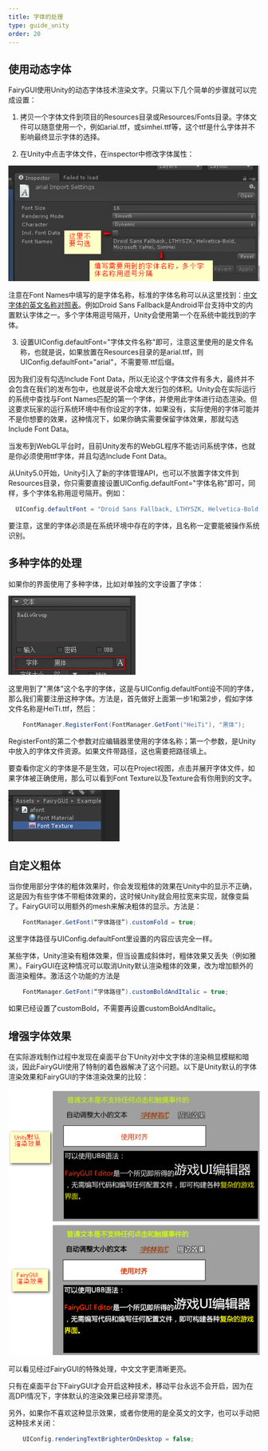 ```yaml
---
title: 字体的处理
type: guide_unity
order: 20
---
```


## 使用动态字体

FairyGUI使用Unity的动态字体技术渲染文字。只需以下几个简单的步骤就可以完成设置：

1. 拷贝一个字体文件到项目的Resources目录或Resources/Fonts目录。字体文件可以随意使用一个，例如arial.ttf，或simhei.ttf等，这个ttf是什么字体并不影响最终显示字体的选择。

2. 在Unity中点击字体文件，在inspector中修改字体属性：

  ![](../../images/2015-10-21_164556.png)
    
  注意在Font Names中填写的是字体名称，标准的字体名称可以从这里找到：[中文字体的英文名称对照表](https://wenku.baidu.com/view/598e5aec19e8b8f67c1cb915.html)。例如Droid Sans Fallback是Android平台支持中文的内置默认字体之一。多个字体用逗号隔开，Unity会使用第一个在系统中能找到的字体。

3. 设置UIConfig.defaultFont="字体文件名称"即可，注意这里使用的是文件名称，也就是说，如果放置在Resources目录的是arial.ttf，则UIConfig.defaultFont="arial"，不需要带.ttf后缀。

  因为我们没有勾选Include Font Data，所以无论这个字体文件有多大，最终并不会包含在我们的发布包中，也就是说不会增大发行包的体积。Unity会在实际运行的系统中查找与Font Names匹配的第一个字体，并使用此字体进行动态渲染。但这要求玩家的运行系统环境中有你设定的字体，如果没有，实际使用的字体可能并不是你想要的效果，这种情况下，如果你确实需要保留字体效果，那就勾选Include Font Data。

  当发布到WebGL平台时，目前Unity发布的WebGL程序不能访问系统字体，也就是你必须使用ttf字体，并且勾选Include Font Data。

  从Unity5.0开始，Unity引入了新的字体管理API，也可以不放置字体文件到Resources目录，你只需要直接设置UIConfig.defaultFont="字体名称"即可，同样，多个字体名称用逗号隔开。例如：

  ```csharp
    UIConfig.defaultFont = "Droid Sans Fallback, LTHYSZK, Helvetica-Bold, Microsoft YaHei, SimHei";
  ```
  
  要注意，这里的字体必须是在系统环境中存在的字体，且名称一定要能被操作系统识别。

## 多种字体的处理

如果你的界面使用了多种字体，比如对单独的文字设置了字体：

![](../../images/2016-07-06_143622.png)

这里用到了"黑体"这个名字的字体，这是与UIConfig.defaultFont设不同的字体，那么我们需要注册这种字体。方法是，首先做好上面第一步1和第2步，假如字体文件名称是HeiTi.ttf，然后：

```csharp
    FontManager.RegisterFont(FontManager.GetFont("HeiTi"), "黑体");
```

RegisterFont的第二个参数对应编辑器里使用的字体名称；第一个参数，是Unity中放入的字体文件资源。如果文件带路径，这也需要把路径填上。

要查看你定义的字体是不是生效，可以在Project视图，点击并展开字体文件，如果字体被正确使用，那么可以看到Font Texture以及Texture会有你用到的文字。

![](../../images/20170808230450.png)

## 自定义粗体

当你使用部分字体的粗体效果时，你会发现粗体的效果在Unity中的显示不正确，这是因为有些字体不带粗体效果的，这时候Unity就会用拉宽来实现，就像变扁了。FairyGUI可以用额外的mesh来解决粗体的显示。方法是：

```csharp
    FontManager.GetFont(“字体路径”).customFold = true;
```

这里字体路径与UIConfig.defaultFont里设置的内容应该完全一样。

某些字体，Unity渲染有粗体效果，但当设置成斜体时，粗体效果又丢失（例如雅黑）。FairyGUI在这种情况可以取消Unity默认渲染粗体的效果，改为增加额外的面渲染粗体。激活这个功能的方法是

```csharp
    FontManager.GetFont(“字体路径”).customBoldAndItalic = true;
```

如果已经设置了customBold，不需要再设置customBoldAndItalic。

## 增强字体效果

在实际游戏制作过程中发现在桌面平台下Unity对中文字体的渲染稍显模糊和暗淡，因此FairyGUI使用了特制的着色器解决了这个问题。以下是Unity默认的字体渲染效果和FairyGUI的字体渲染效果的比较：

![](../../images/2015-10-21_172001.png)

可以看见经过FairyGUI的特殊处理，中文文字更清晰更亮。

只有在桌面平台下FairyGUI才会开启这种技术，移动平台永远不会开启，因为在高DPI情况下，字体默认的渲染效果已经非常漂亮。

另外，如果你不喜欢这种显示效果，或者你使用的是全英文的文字，也可以手动把这种技术关闭：

```csharp
    UIConfig.renderingTextBrighterOnDesktop = false;
```